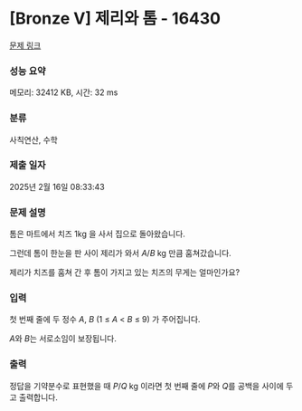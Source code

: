 # [Bronze V] 제리와 톰 - 16430 

[문제 링크](https://www.acmicpc.net/problem/16430) 

### 성능 요약

메모리: 32412 KB, 시간: 32 ms

### 분류

사칙연산, 수학

### 제출 일자

2025년 2월 16일 08:33:43

### 문제 설명

<p>톰은 마트에서 치즈 1kg 을 사서 집으로 돌아왔습니다.</p>

<p>그런데 톰이 한눈을 판 사이 제리가 와서 <em>A</em>/<em>B </em>kg 만큼 훔쳐갔습니다.</p>

<p>제리가 치즈를 훔쳐 간 후 톰이 가지고 있는 치즈의 무게는 얼마인가요?</p>

### 입력 

 <p>첫 번째 줄에 두 정수 <em>A</em>, <em>B</em> (1 ≤ <em>A</em> < <em>B</em> ≤ 9) 가 주어집니다. </p>

<p><em>A</em>와 <em>B</em>는 서로소임이 보장됩니다.</p>

### 출력 

 <p>정답을 기약분수로 표현했을 때 <em>P</em>/<em>Q</em> kg 이라면 첫 번째 줄에 <em>P</em>와 <em>Q</em>를 공백을 사이에 두고 출력합니다. </p>

